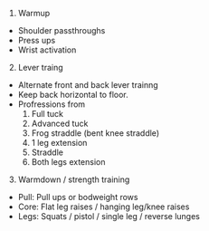 1. Warmup
 - Shoulder passthroughs
 - Press ups
 - Wrist activation

 2. Lever traing
  - Alternate front and back lever trainng
  - Keep back horizontal to floor.
  - Profressions from
    1. Full tuck
    2. Advanced tuck
    3. Frog straddle (bent knee straddle)
    4. 1 leg extension 
    5. Straddle
    6. Both legs extension

3. Warmdown / strength training
 - Pull: Pull ups or bodweight rows
 - Core: Flat leg raises / hanging leg/knee raises
 - Legs: Squats / pistol / single leg / reverse lunges